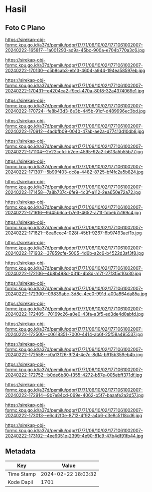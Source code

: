 # Hasil

## Foto C Plano

https://sirekap-obj-formc.kpu.go.id/a37d/pemilu/pdpr/17/71/06/10/02/1771061002007-20240222-165817--1a001293-ad9a-45bc-900a-e704b770a3c6.jpg

https://sirekap-obj-formc.kpu.go.id/a37d/pemilu/pdpr/17/71/06/10/02/1771061002007-20240222-170130--c5b8cab3-eb13-4604-a944-194ea58597eb.jpg

https://sirekap-obj-formc.kpu.go.id/a37d/pemilu/pdpr/17/71/06/10/02/1771061002007-20240222-170431--e4204ca2-f9cd-470a-80f8-32a4374069e1.jpg

https://sirekap-obj-formc.kpu.go.id/a37d/pemilu/pdpr/17/71/06/10/02/1771061002007-20240222-170724--fe8b43d3-6e3b-445b-91cf-d489996ec3bd.jpg

https://sirekap-obj-formc.kpu.go.id/a37d/pemilu/pdpr/17/71/06/10/02/1771061002007-20240222-170912--4adbfb09-0040-47ab-ae2a-d77413d10db8.jpg

https://sirekap-obj-formc.kpu.go.id/a37d/pemilu/pdpr/17/71/06/10/02/1771061002007-20240222-171104--2e22ccfd-b2ee-4595-92a2-b613a5b55b77.jpg

https://sirekap-obj-formc.kpu.go.id/a37d/pemilu/pdpr/17/71/06/10/02/1771061002007-20240222-171307--5b99f403-dc8a-4482-8725-bf4fc2a5b824.jpg

https://sirekap-obj-formc.kpu.go.id/a37d/pemilu/pdpr/17/71/06/10/02/1771061002007-20240222-171458--7a8b737c-6fe9-4c3f-a112-2ea650e72a72.jpg

https://sirekap-obj-formc.kpu.go.id/a37d/pemilu/pdpr/17/71/06/10/02/1771061002007-20240222-171616--9d45b6ca-b7e3-4652-a71f-fdbeb7c169c4.jpg

https://sirekap-obj-formc.kpu.go.id/a37d/pemilu/pdpr/17/71/06/10/02/1771061002007-20240222-171821--8ea6cec4-028f-45b1-9267-6b97493aef1b.jpg

https://sirekap-obj-formc.kpu.go.id/a37d/pemilu/pdpr/17/71/06/10/02/1771061002007-20240222-171932--37859cfe-5005-4d6b-a2c6-b4522d3af3f8.jpg

https://sirekap-obj-formc.kpu.go.id/a37d/pemilu/pdpr/17/71/06/10/02/1771061002007-20240222-172106--4b8b498d-031b-4b8d-a17f-27f3f5c10a30.jpg

https://sirekap-obj-formc.kpu.go.id/a37d/pemilu/pdpr/17/71/06/10/02/1771061002007-20240222-172300--09839abc-3d8e-4ee0-991d-a00a864da85a.jpg

https://sirekap-obj-formc.kpu.go.id/a37d/pemilu/pdpr/17/71/06/10/02/1771061002007-20240222-172405--70169c26-a0e0-43fa-a3f5-ed3de4d0abfd.jpg

https://sirekap-obj-formc.kpu.go.id/a37d/pemilu/pdpr/17/71/06/10/02/1771061002007-20240222-172500--c0618351-7000-4414-ab6f-25f58a495537.jpg

https://sirekap-obj-formc.kpu.go.id/a37d/pemilu/pdpr/17/71/06/10/02/1771061002007-20240222-172558--c0a13f26-9f24-4e7c-8df4-b915b359eb4b.jpg

https://sirekap-obj-formc.kpu.go.id/a37d/pemilu/pdpr/17/71/06/10/02/1771061002007-20240222-172752--b0de6b80-f355-4272-b57e-005ebff371df.jpg

https://sirekap-obj-formc.kpu.go.id/a37d/pemilu/pdpr/17/71/06/10/02/1771061002007-20240222-172914--9b7e84cd-069e-4062-b5f7-baaafe2a2d57.jpg

https://sirekap-obj-formc.kpu.go.id/a37d/pemilu/pdpr/17/71/06/10/02/1771061002007-20240222-173013--e6cd2f0e-8712-4f92-a4b6-c3e8c5118cd6.jpg

https://sirekap-obj-formc.kpu.go.id/a37d/pemilu/pdpr/17/71/06/10/02/1771061002007-20240222-173102--4ee9051e-2399-4e90-81c9-47b4df91fb44.jpg


## Metadata

| Key        | Value               |
| ---------- | ------------------- |
| Time Stamp | 2024-02-22 18:03:32 |
| Kode Dapil | 1701                |



